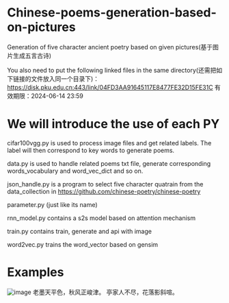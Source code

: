 # Chinese-poems-generation-based-on-pictures
Generation of five character ancient poetry based on given pictures(基于图片生成五言古诗)

You also need to put the following linked files in the same directory(还需把如下链接的文件放入同一个目录下)：
https://disk.pku.edu.cn:443/link/04FD3AA91645117E8477FE32D15FE31C
有效期限：2024-06-14 23:59


# We will introduce the use of each PY
cifar100vgg.py is used to process image files and get related labels. The label will then correspond to key words to generate poems.

data.py is used to handle related poems txt file, generate corresponding words_vocabulary and word_vec_dict and so on.

json_handle.py is a program to select five character quatrain from the data_collection in https://github.com/chinese-poetry/chinese-poetry

parameter.py (just like its name)

rnn_model.py contains a s2s model based on attention mechanism

train.py contains train, generate and api with image

word2vec.py trains the word_vector based on gensim

# Examples
![image](https://github.com/Gold-Sea/Chinese-poems-generation-based-on-pictures/blob/master/readme_pictures/fs.jpg)
老墨天平色，秋风正峻津。
亭家人不尽，花落影斜喧。
